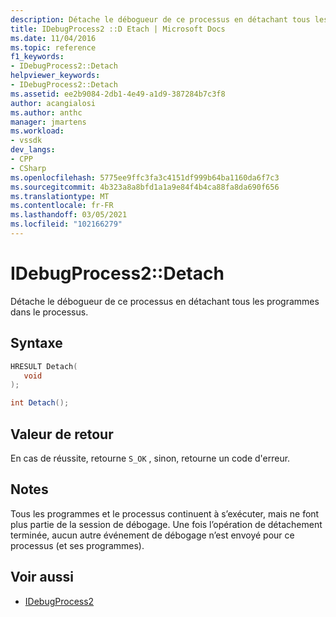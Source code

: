 ```yaml
---
description: Détache le débogueur de ce processus en détachant tous les programmes dans le processus.
title: IDebugProcess2 ::D Etach | Microsoft Docs
ms.date: 11/04/2016
ms.topic: reference
f1_keywords:
- IDebugProcess2::Detach
helpviewer_keywords:
- IDebugProcess2::Detach
ms.assetid: ee2b9084-2db1-4e49-a1d9-387284b7c3f8
author: acangialosi
ms.author: anthc
manager: jmartens
ms.workload:
- vssdk
dev_langs:
- CPP
- CSharp
ms.openlocfilehash: 5775ee9ffc3fa3c4151df999b64ba1160da6f7c3
ms.sourcegitcommit: 4b323a8a8bfd1a1a9e84f4b4ca88fa8da690f656
ms.translationtype: MT
ms.contentlocale: fr-FR
ms.lasthandoff: 03/05/2021
ms.locfileid: "102166279"
---
```

# <a name="idebugprocess2detach"></a>IDebugProcess2::Detach
Détache le débogueur de ce processus en détachant tous les programmes dans le processus.

## <a name="syntax"></a>Syntaxe

```cpp
HRESULT Detach( 
   void 
);
```

```csharp
int Detach();
```

## <a name="return-value"></a>Valeur de retour
 En cas de réussite, retourne `S_OK` , sinon, retourne un code d'erreur.

## <a name="remarks"></a>Notes
 Tous les programmes et le processus continuent à s’exécuter, mais ne font plus partie de la session de débogage. Une fois l’opération de détachement terminée, aucun autre événement de débogage n’est envoyé pour ce processus (et ses programmes).

## <a name="see-also"></a>Voir aussi
- [IDebugProcess2](../../../extensibility/debugger/reference/idebugprocess2.md)
